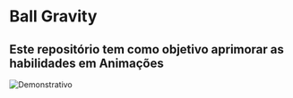 # Ball Gravity
## Este repositório tem como objetivo aprimorar as habilidades em Animações


![Demonstrativo](https://raw.githubusercontent.com/patrickluizjf/ball-gravity/main/demonstrativo.png)